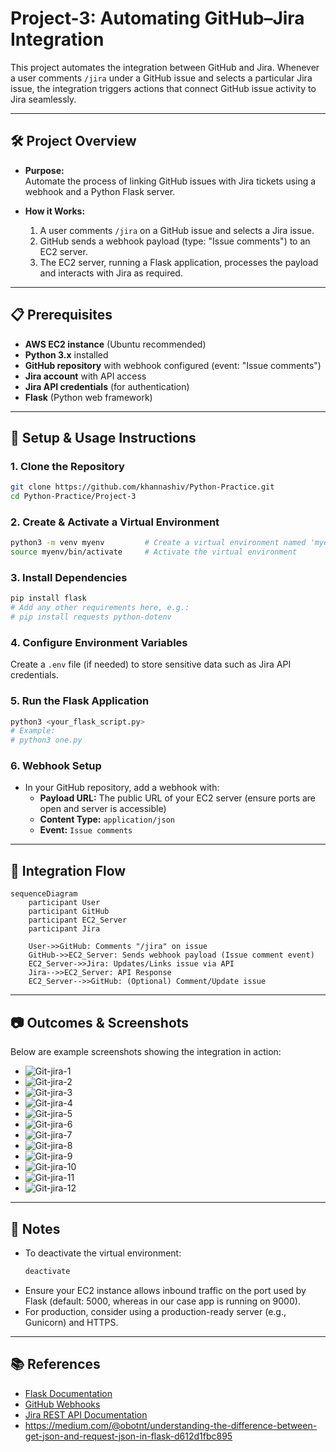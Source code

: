 # Project-3: Automating GitHub–Jira Integration

This project automates the integration between GitHub and Jira. Whenever a user comments `/jira` under a GitHub issue and selects a particular Jira issue, the integration triggers actions that connect GitHub issue activity to Jira seamlessly.

---

## 🛠️ Project Overview

- **Purpose:**  
  Automate the process of linking GitHub issues with Jira tickets using a webhook and a Python Flask server.

- **How it Works:**  
  1. A user comments `/jira` on a GitHub issue and selects a Jira issue.
  2. GitHub sends a webhook payload (type: "Issue comments") to an EC2 server.
  3. The EC2 server, running a Flask application, processes the payload and interacts with Jira as required.

---

## 📋 Prerequisites

- **AWS EC2 instance** (Ubuntu recommended)
- **Python 3.x** installed
- **GitHub repository** with webhook configured (event: "Issue comments")
- **Jira account** with API access
- **Jira API credentials** (for authentication)
- **Flask** (Python web framework)

---

## 🚀 Setup & Usage Instructions

### 1. Clone the Repository

```bash
git clone https://github.com/khannashiv/Python-Practice.git
cd Python-Practice/Project-3
```

### 2. Create & Activate a Virtual Environment

```bash
python3 -m venv myenv         # Create a virtual environment named 'myenv'
source myenv/bin/activate     # Activate the virtual environment
```

### 3. Install Dependencies

```bash
pip install flask
# Add any other requirements here, e.g.:
# pip install requests python-dotenv
```

### 4. Configure Environment Variables

Create a `.env` file (if needed) to store sensitive data such as Jira API credentials.

### 5. Run the Flask Application

```bash
python3 <your_flask_script.py>
# Example:
# python3 one.py
```

### 6. Webhook Setup

- In your GitHub repository, add a webhook with:
  - **Payload URL:** The public URL of your EC2 server (ensure ports are open and server is accessible)
  - **Content Type:** `application/json`
  - **Event:** `Issue comments`

---

## 🔄 Integration Flow

```mermaid
sequenceDiagram
    participant User
    participant GitHub
    participant EC2_Server
    participant Jira

    User->>GitHub: Comments "/jira" on issue
    GitHub->>EC2_Server: Sends webhook payload (Issue comment event)
    EC2_Server->>Jira: Updates/Links issue via API
    Jira-->>EC2_Server: API Response
    EC2_Server-->>GitHub: (Optional) Comment/Update issue
```

---

## 📷 Outcomes & Screenshots

Below are example screenshots showing the integration in action:

- ![Git-jira-1](../Images/Git-jira-1.png)
- ![Git-jira-2](../Images/Git-jira-2.png)
- ![Git-jira-3](../Images/Git-jira-3.png)
- ![Git-jira-4](../Images/Git-jira-4.png)
- ![Git-jira-5](../Images/Git-jira-5.png)
- ![Git-jira-6](../Images/Git-jira-6.png)
- ![Git-jira-7](../Images/Git-jira-7.png)
- ![Git-jira-8](../Images/Git-jira-8.png)
- ![Git-jira-9](../Images/Git-jira-9.png)
- ![Git-jira-10](../Images/Git-jira-10.png)
- ![Git-jira-11](../Images/Git-jira-11.png)
- ![Git-jira-12](../Images/Git-jira-12.png)

---

## 📝 Notes

- To deactivate the virtual environment:
  ```bash
  deactivate
  ```
- Ensure your EC2 instance allows inbound traffic on the port used by Flask (default: 5000, whereas in our case app is running on 9000).
- For production, consider using a production-ready server (e.g., Gunicorn) and HTTPS.

---

## 📚 References

- [Flask Documentation](https://flask.palletsprojects.com/)
- [GitHub Webhooks](https://docs.github.com/en/webhooks)
- [Jira REST API Documentation](https://developer.atlassian.com/cloud/jira/platform/rest/v3/)
- https://medium.com/@obotnt/understanding-the-difference-between-get-json-and-request-json-in-flask-d612d1fbc895


<!-- 

Q : What is request.get_json()?
Sol : 
-- When the client sends the POST request with the JSON data, the Flask application receives the request in the request object.
-- The request.get_json() method is called to parse the JSON data from the request body.
-- Flask automatically converts the JSON string into a Python dictionary so that you can work with it easily.
-- You can now access the data like any other dictionary in Python (using data['key']).
-- Flask returns a JSON response to the client confirming the task that needs to be performed user creation.

In Flask, the request object represents the incoming HTTP request made by a client (like a browser or a tool like Postman or cURL). When you send data in a POST request, especially JSON data, it’s included in the request body.

request.get_json() is a method in Flask used to extract JSON data sent in the request body. When a client sends data as JSON, this method will parse the JSON and convert it into a Python dictionary so that your Python code can work with it.

 -->